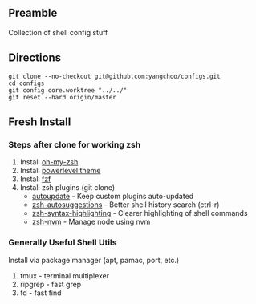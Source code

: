## Preamble
Collection of shell config stuff

## Directions
```
git clone --no-checkout git@github.com:yangchoo/configs.git
cd configs
git config core.worktree "../../"
git reset --hard origin/master
```

## Fresh Install
### Steps after clone for working zsh
1. Install [oh-my-zsh](https://github.com/ohmyzsh/ohmyzsh#basic-installation)
2. Install [powerlevel theme](https://github.com/romkatv/powerlevel10k#oh-my-zsh)
3. Install [fzf](https://github.com/junegunn/fzf#installation)
4. Install zsh plugins (git clone)
    - [autoupdate](https://github.com/TamCore/autoupdate-oh-my-zsh-plugins) - Keep custom plugins auto-updated
    - [zsh-autosuggestions](https://github.com/zsh-users/zsh-autosuggestions/blob/master/INSTALL.md#oh-my-zsh) - Better shell history search (ctrl-r)
    - [zsh-syntax-highlighting](https://github.com/zsh-users/zsh-syntax-highlighting/blob/master/INSTALL.md#oh-my-zsh) - Clearer highlighting of shell commands
    - [zsh-nvm](https://github.com/lukechilds/zsh-nvm#as-an-oh-my-zsh-custom-plugin) - Manage node using nvm

### Generally Useful Shell Utils
Install via package manager (apt, pamac, port, etc.)
1. tmux - terminal multiplexer
2. ripgrep - fast grep
3. fd - fast find